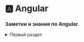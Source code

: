 <!-- 
<details> <summary>  HTML </summary>  </details> 
-->

# 🅰️ Angular  
###  Заметки и знания по Angular.

<details> <summary>  Первый раздел </summary> юхуу </details> 
